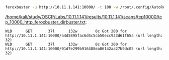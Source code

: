 ```bash
feroxbuster -u http://10.11.1.141:10000/ -t 100 -w /root/.config/AutoRecon/wordlists/dirbuster.txt -x "txt,html,php,asp,aspx,jsp" -v -k -n -q -e -o "/home/kali/study/OSCP/Labs/10.11.1.141/results/10.11.1.141/scans/tcp10000/tcp_10000_http_feroxbuster_dirbuster.txt"
```

[/home/kali/study/OSCP/Labs/10.11.1.141/results/10.11.1.141/scans/tcp10000/tcp_10000_http_feroxbuster_dirbuster.txt](file:///home/kali/study/OSCP/Labs/10.11.1.141/results/10.11.1.141/scans/tcp10000/tcp_10000_http_feroxbuster_dirbuster.txt):

```
WLD      GET       37l      132w        0c Got 200 for http://10.11.1.141:10000/a4d5895fac6d4c5cb50ecc933d61f65a (url length: 32)
WLD      GET       37l      132w        0c Got 200 for http://10.11.1.141:10000/01d7e299b916488ea86142aa27b9dc05 (url length: 32)

```
